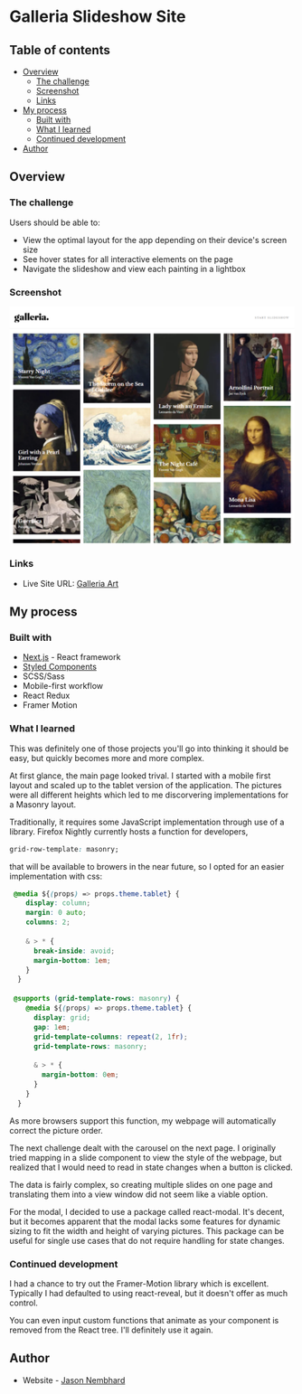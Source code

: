 # Galleria Slideshow Site

## Table of contents

- [Overview](#overview)
  - [The challenge](#the-challenge)
  - [Screenshot](#screenshot)
  - [Links](#links)
- [My process](#my-process)
  - [Built with](#built-with)
  - [What I learned](#what-i-learned)
  - [Continued development](#continued-development)
- [Author](#author)

## Overview

### The challenge

Users should be able to:

- View the optimal layout for the app depending on their device's screen size
- See hover states for all interactive elements on the page
- Navigate the slideshow and view each painting in a lightbox

### Screenshot

![Galleria Homepage](./public/Galleria-Snapshot.png)

### Links

- Live Site URL: [Galleria Art](https://galleria-art.vercel.app/)

## My process

### Built with

- [Next.js](https://nextjs.org/) - React framework
- [Styled Components](https://styled-components.com/)
- SCSS/Sass
- Mobile-first workflow
- React Redux
- Framer Motion

### What I learned

This was definitely one of those projects you'll go into thinking it should be easy, but quickly becomes more and more complex.

At first glance, the main page looked trival. I started with a mobile first layout and scaled up to the tablet version of the application. The pictures were all different heights which led to me discorvering implementations for a Masonry layout.

Traditionally, it requires some JavaScript implementation through use of a library. Firefox Nightly currently hosts a function for developers,

```css
grid-row-template: masonry;
```

that will be available to browers in the near future, so I opted for an easier implementation with css:

```css
 @media ${(props) => props.theme.tablet} {
    display: column;
    margin: 0 auto;
    columns: 2;

    & > * {
      break-inside: avoid;
      margin-bottom: 1em;
    }
  }

 @supports (grid-template-rows: masonry) {
    @media ${(props) => props.theme.tablet} {
      display: grid;
      gap: 1em;
      grid-template-columns: repeat(2, 1fr);
      grid-template-rows: masonry;

      & > * {
        margin-bottom: 0em;
      }
    }
  }
```

As more browsers support this function, my webpage will automatically correct the picture order.

The next challenge dealt with the carousel on the next page. I originally tried mapping in a slide component to view the style of the webpage, but realized that I would need to read in state changes when a button is clicked.

The data is fairly complex, so creating multiple slides on one page and translating them into a view window did not seem like a viable option.

For the modal, I decided to use a package called react-modal. It's decent, but it becomes apparent that the modal lacks some features for dynamic sizing to fit the width and height of varying pictures. This package can be useful for single use cases that do not require handling for state changes.

### Continued development

I had a chance to try out the Framer-Motion library which is excellent. Typically I had defaulted to using react-reveal, but it doesn't offer as much control.

You can even input custom functions that animate as your component is removed from the React tree. I'll definitely use it again.

## Author

- Website - [Jason Nembhard](https://www.jasonnembhard.com)

